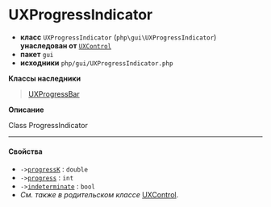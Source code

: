 # UXProgressIndicator

- **класс** `UXProgressIndicator` (`php\gui\UXProgressIndicator`) **унаследован от** [`UXControl`](https://github.com/jphp-group/jphp-gui-ext/blob/master/jphp-gui-ext/api-docs/classes/php/gui/UXControl.ru.md)
- **пакет** `gui`
- **исходники** `php/gui/UXProgressIndicator.php`

**Классы наследники**

> [UXProgressBar](https://github.com/jphp-group/jphp-gui-ext/blob/master/jphp-gui-ext/api-docs/classes/php/gui/UXProgressBar.ru.md)

**Описание**

Class ProgressIndicator

---

#### Свойства

- `->`[`progressK`](#prop-progressk) : `double`
- `->`[`progress`](#prop-progress) : `int`
- `->`[`indeterminate`](#prop-indeterminate) : `bool`
- *См. также в родительском классе* [UXControl](https://github.com/jphp-group/jphp-gui-ext/blob/master/jphp-gui-ext/api-docs/classes/php/gui/UXControl.ru.md).